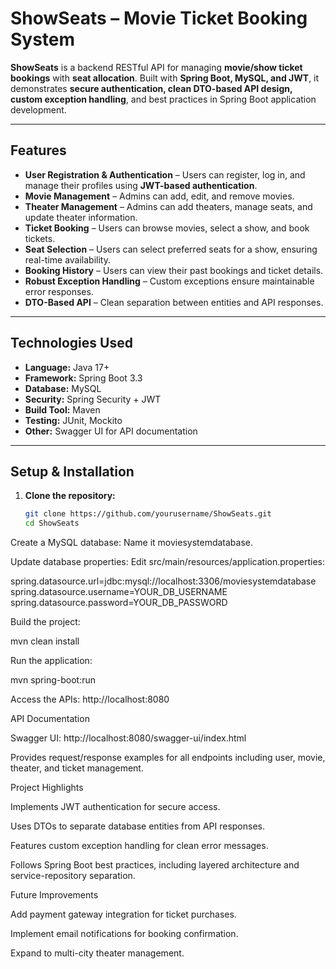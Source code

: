 # ShowSeats – Movie Ticket Booking System

**ShowSeats** is a backend RESTful API for managing **movie/show ticket bookings** with **seat allocation**. Built with **Spring Boot, MySQL, and JWT**, it demonstrates **secure authentication, clean DTO-based API design, custom exception handling**, and best practices in Spring Boot application development.

---

## Features
- **User Registration & Authentication** – Users can register, log in, and manage their profiles using **JWT-based authentication**.
- **Movie Management** – Admins can add, edit, and remove movies.
- **Theater Management** – Admins can add theaters, manage seats, and update theater information.
- **Ticket Booking** – Users can browse movies, select a show, and book tickets.
- **Seat Selection** – Users can select preferred seats for a show, ensuring real-time availability.
- **Booking History** – Users can view their past bookings and ticket details.
- **Robust Exception Handling** – Custom exceptions ensure maintainable error responses.
- **DTO-Based API** – Clean separation between entities and API responses.

---

## Technologies Used
- **Language:** Java 17+  
- **Framework:** Spring Boot 3.3  
- **Database:** MySQL  
- **Security:** Spring Security + JWT  
- **Build Tool:** Maven  
- **Testing:** JUnit, Mockito  
- **Other:** Swagger UI for API documentation  

---

## Setup & Installation

1. **Clone the repository:**
   ```bash
   git clone https://github.com/yourusername/ShowSeats.git
   cd ShowSeats

Create a MySQL database:
Name it moviesystemdatabase.

Update database properties:
Edit src/main/resources/application.properties:

spring.datasource.url=jdbc:mysql://localhost:3306/moviesystemdatabase
spring.datasource.username=YOUR_DB_USERNAME
spring.datasource.password=YOUR_DB_PASSWORD


Build the project:

mvn clean install


Run the application:

mvn spring-boot:run


Access the APIs:
http://localhost:8080

API Documentation

Swagger UI: http://localhost:8080/swagger-ui/index.html

Provides request/response examples for all endpoints including user, movie, theater, and ticket management.

Project Highlights

Implements JWT authentication for secure access.

Uses DTOs to separate database entities from API responses.

Features custom exception handling for clean error messages.

Follows Spring Boot best practices, including layered architecture and service-repository separation.

Future Improvements

Add payment gateway integration for ticket purchases.

Implement email notifications for booking confirmation.

Expand to multi-city theater management.
